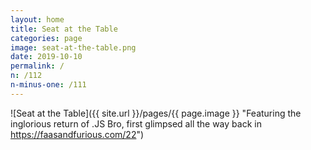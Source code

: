 ```yaml
---
layout: home
title: Seat at the Table
categories: page
image: seat-at-the-table.png
date: 2019-10-10
permalink: /
n: /112
n-minus-one: /111
---
```


![Seat at the Table]({{ site.url }}/pages/{{ page.image }} "Featuring the inglorious return of .JS Bro, first glimpsed all the way back in https://faasandfurious.com/22")

